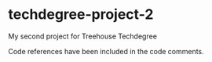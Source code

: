 # techdegree-project-2
 My second project for Treehouse Techdegree

 Code references have been included in the code comments. 
